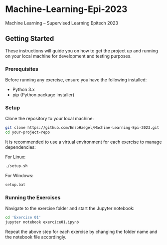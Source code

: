 # Machine-Learning-Epi-2023
Machine Learning – Supervised Learning Epitech 2023

## Getting Started

These instructions will guide you on how to get the project up and running on your local machine for development and testing purposes.

### Prerequisites

Before running any exercise, ensure you have the following installed:
- Python 3.x
- pip (Python package installer)

### Setup

Clone the repository to your local machine:

```bash
git clone https://github.com/EnzoHaegel/Machine-Learning-Epi-2023.git
cd your-project-repo
```

It is recommended to use a virtual environment for each exercise to manage dependencies:

For Linux:
```bash
./setup.sh
```

For Windows:
```bat
setup.bat
```

### Running the Exercises

Navigate to the exercise folder and start the Jupyter notebook:

```bash
cd 'Exercise 01'
jupyter notebook exercice01.ipynb
```

Repeat the above step for each exercise by changing the folder name and the notebook file accordingly.
